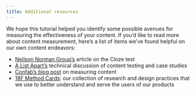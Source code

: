 ```yaml
---
title: Additional resources
---
```

We hope this tutorial helped you identify some possible avenues for measuring the effectiveness of your content. If you’d like to read more about content measurement, here’s a list of items we’ve found helpful on our own content endeavors:

- [Neilson Norman Group’s](http://www.nngroup.com/articles/cloze-test-reading-comprehension/) article on the Cloze test
- [A List Apart’s](http://alistapart.com/article/testing-content) technical discussion of content testing and case studies 
- [Confab’s blog post](https://raventools.com/blog/how-to-test-content-confab-2011/) on measuring content
- [18F Method Cards](https://methods.18f.gov): our collection of research and design practices that we use to better understand and serve the users of our products

